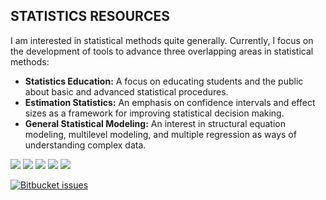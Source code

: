 ## STATISTICS RESOURCES

I am interested in statistical methods quite generally. Currently, I focus on the development of tools to advance three overlapping areas in statistical methods:

- **Statistics Education:** A focus on educating students and the public about basic and advanced statistical procedures.
- **Estimation Statistics:** An emphasis on confidence intervals and effect sizes as a framework for improving statistical decision making.
- **General Statistical Modeling:** An interest in structural equation modeling, multilevel modeling, and multiple regression as ways of understanding complex data.

![](https://img.shields.io/badge/CODE-R-informational?style=flat-square&link=http://www.r-project.org)
![](https://img.shields.io/badge/SOFTWARE-jamovi-informational?style=flat-square)
![](https://img.shields.io/badge/SOFTWARE-JASP-informational?style=flat-square)
![](https://img.shields.io/badge/SOFTWARE-SPSS-informational?style=flat-square)
![](https://img.shields.io/badge/SOFTWARE-EXCEL-informational?style=flat-square)

[![Bitbucket issues](https://img.shields.io/bitbucket/issues/lbesson/bin.svg)](https://Bitbucket.org/lbesson/bin/issues/)

<!--

![](https://img.shields.io/badge/<WORD_ON_LEFT>-<WORD_ON_RIGHT>-informational?style=flat&logo=<LOGO_NAME>&logoColor=white&color=2bbc8a)

![](https://img.shields.io/badge/<WORD_ON_LEFT>-<WORD_ON_RIGHT>-informational?style=flat&logo=data:image/svg%2bxml;base64,<BASE64_DATA>)

-->

<!--
**cwendorf/cwendorf** is a ✨ _special_ ✨ repository because its `README.md` (this file) appears on your GitHub profile.

Here are some ideas to get you started:

- 🔭 I’m currently working on ...
- 🌱 I’m currently learning ...
- 👯 I’m looking to collaborate on ...
- 🤔 I’m looking for help with ...
- 💬 Ask me about ...
- 📫 How to reach me: ...
- 😄 Pronouns: ...
- ⚡ Fun fact: ...
-->
